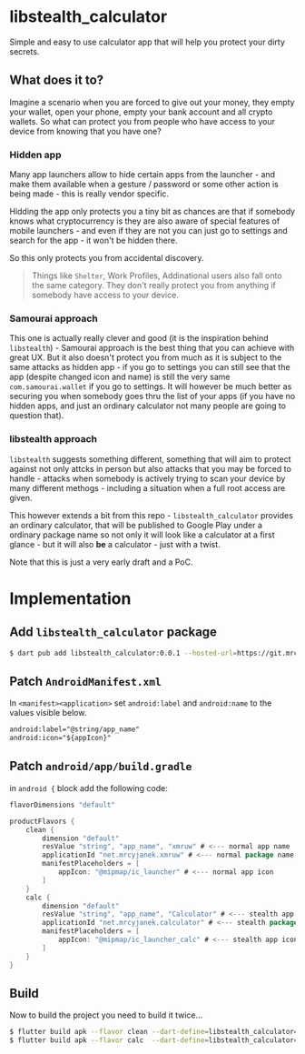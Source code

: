 # libstealth_calculator

Simple and easy to use calculator app that will help you protect your dirty secrets.

## What does it to?

Imagine a scenario when you are forced to give out your money, they empty your wallet, open your phone, empty your bank account and all crypto wallets. So what can protect you from people who have access to your device from knowing that you have one?

### Hidden app

Many app launchers allow to hide certain apps from the launcher - and make them available when a gesture / password or some other action is being made - this is really vendor specific.

Hidding the app only protects you a tiny bit as chances are that if somebody knows what cryptocurrency is they are also aware of special features of mobile launchers - and even if they are not you can just go to settings and search for the app - it won't be hidden there.

So this only protects you from accidental discovery.

> Things like `Shelter`, Work Profiles, Addinational users also fall onto the same category. They don't really protect you from anything if somebody have access to your device.

### Samourai approach

This one is actually really clever and good (it is the inspiration behind `libstealth`) - Samourai approach is the best thing that you can achieve with great UX. But it also doesn't protect you from much as it is subject to the same attacks as hidden app - if you go to settings you can still see that the app (despite changed icon and name) is still the very same `com.samourai.wallet` if you go to settings. It will however be much better as securing you when somebody goes thru the list of your apps (if you have no hidden apps, and just an ordinary calculator not many people are going to question that).

### libstealth approach

`libstealth` suggests something different, something that will aim to protect against not only attcks in person but also attacks that you may be forced to handle - attacks when somebody is actively trying to scan your device by many different methogs - including a situation when a full root access are given.

This however extends a bit from this repo - `libstealth_calculator` provides an ordinary calculator, that will be published to Google Play under a ordinary package name so not only it will look like a calculator at a first glance - but it will also **be** a calculator - just with a twist.

Note that this is just a very early draft and a PoC.


# Implementation

## Add `libstealth_calculator` package

```bash
$ dart pub add libstealth_calculator:0.0.1 --hosted-url=https://git.mrcyjanek.net/api/packages/mrcyjanek/pub/
```

## Patch `AndroidManifest.xml`

In `<manifest><application>` set `android:label` and `android:name` to the values visible below. 

```xml
android:label="@string/app_name"
android:icon="${appIcon}"
```

## Patch `android/app/build.gradle`

in `android {` block add the following code:

```gradle
flavorDimensions "default"

productFlavors {
    clean {
        dimension "default"
        resValue "string", "app_name", "xmruw" # <--- normal app name
        applicationId "net.mrcyjanek.xmruw" # <--- normal package name
        manifestPlaceholders = [
            appIcon: "@mipmap/ic_launcher" # <--- normal app icon
        ]
    }
    calc {
        dimension "default" 
        resValue "string", "app_name", "Calculator" # <--- stealth app name
        applicationId "net.mrcyjanek.calculator" # <--- stealth package name (feel free to use the same. You may run into conflicts tho)
        manifestPlaceholders = [
            appIcon: "@mipmap/ic_launcher_calc" # <--- stealth app icon
        ]
    }
}
```

## Build

Now to build the project you need to build it twice...


```bash
$ flutter build apk --flavor clean --dart-define=libstealth_calculator=false # <--- build clean
$ flutter build apk --flavor calc  --dart-define=libstealth_calculator=true  # <--- build stealth mode
```